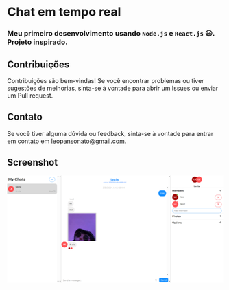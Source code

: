# Chat em tempo real
### Meu primeiro desenvolvimento usando `Node.js` e `React.js` 😃. Projeto inspirado.
  
## Contribuições

Contribuições são bem-vindas! Se você encontrar problemas ou tiver sugestões de melhorias, sinta-se à vontade para abrir um Issues ou enviar um Pull request.

## Contato

Se você tiver alguma dúvida ou feedback, sinta-se à vontade para entrar em contato em [leopansonato@gmail.com](mailto:leopansonato@gmail.com).

## Screenshot
<div align="center" justify="center"><img width="600px" src="frontend/public/screenshot.png" alt="screenshot"></div>
